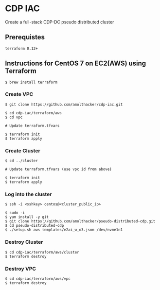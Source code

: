 # CDP IAC

Create a full-stack CDP-DC pseudo distributed cluster


## Prerequistes

`terraform 0.12+`


## Instructions for CentOS 7 on EC2(AWS) using Terraform

```
$ brew install terraform
```


### Create VPC
```
$ git clone https://github.com/amolthacker/cdp-iac.git

$ cd cdp-iac/terraform/aws
$ cd vpc

# Update terraform.tfvars

$ terraform init
$ terraform apply
```

### Create Cluster
```
$ cd ../cluster

# Update terraform.tfvars (use vpc id from above)

$ terraform init
$ terraform apply
```

### Log into the cluster
```
$ ssh -i <sshkey> centos@<cluster_public_ip>

$ sudo -i
$ yum install -y git
$ git clone https://github.com/amolthacker/pseudo-distributed-cdp.git
$ cd pseudo-distributed-cdp
$ ./setup.sh aws templates/e2ai_w_o3.json /dev/nvme1n1
```

### Destroy Cluster
```
$ cd cdp-iac/terraform/aws/cluster
$ terraform destroy
```

### Destroy VPC
```
$ cd cdp-iac/terraform/aws/vpc
$ terraform destroy
```

